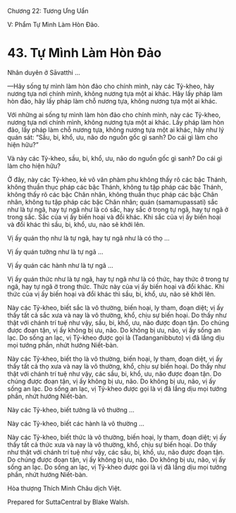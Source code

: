 

Chương 22: Tương Ưng Uẩn

V: Phẩm Tự Mình Làm Hòn Ðảo.

# 43\. Tự Mình Làm Hòn Ðảo

Nhân duyên ở Sāvatthi …

—Hãy sống tự mình làm hòn đảo cho chính mình, này các Tỷ-kheo, hãy nương tựa nơi chính mình, không nương tựa một ai khác. Hãy lấy pháp làm hòn đảo, hãy lấy pháp làm chỗ nương tựa, không nương tựa một ai khác.

Với những ai sống tự mình làm hòn đảo cho chính mình, này các Tỷ-kheo, nương tựa nơi chính mình, không nương tựa một ai khác. Lấy pháp làm hòn đảo, lấy pháp làm chỗ nương tựa, không nương tựa một ai khác, hãy như lý quán sát: “Sầu, bi, khổ, ưu, não do nguồn gốc gì sanh? Do cái gì làm cho hiện hữu?”

Và này các Tỷ-kheo, sầu, bi, khổ, ưu, não do nguồn gốc gì sanh? Do cái gì làm cho hiện hữu?

Ở đây, này các Tỷ-kheo, kẻ vô văn phàm phu không thấy rõ các bậc Thánh, không thuần thục pháp các bậc Thánh, không tu tập pháp các bậc Thánh, không thấy rõ các bậc Chân nhân, không thuần thục pháp các bậc Chân nhân, không tu tập pháp các bậc Chân nhân; quán (samamupassati) sắc như là tự ngã, hay tự ngã như là có sắc, hay sắc ở trong tự ngã, hay tự ngã ở trong sắc. Sắc của vị ấy biến hoại và đổi khác. Khi sắc của vị ấy biến hoại và đổi khác thì sầu, bi, khổ, ưu, nào sẽ khởi lên.

Vị ấy quán thọ như là tự ngã, hay tự ngã như là có thọ …

Vị ấy quán tưởng như là tự ngã …

Vị ấy quán các hành như là tự ngã …

Vị ấy quán thức như là tự ngã, hay tự ngã như là có thức, hay thức ở trong tự ngã, hay tự ngã ở trong thức. Thức này của vị ấy biến hoại và đổi khác. Khi thức của vị ấy biến hoại và đổi khác thì sầu, bi, khổ, ưu, não sẽ khởi lên.

Này các Tỷ-kheo, biết sắc là vô thường, biến hoại, ly tham, đoạn diệt; vị ấy thấy tất cả sắc xưa và nay là vô thường, khổ, chịu sự biến hoại. Do thấy như thật với chánh trí tuệ như vậy, sầu, bi, khổ, ưu, não được đoạn tận. Do chúng được đoạn tận, vị ấy không bị ưu, não. Do không bị ưu, não, vị ấy sống an lạc. Do sống an lạc, vị Tỷ-kheo được gọi là (Tadanganibbuto) vị đã lắng dịu mọi tướng phần, nhứt hướng Niết-bàn.

Này các Tỷ-kheo, biết thọ là vô thường, biến hoại, ly tham, đoạn diệt, vị ấy thấy tất cả thọ xưa và nay là vô thường, khổ, chịu sự biến hoại. Do thấy như thật với chánh trí tuệ như vậy, các sầu, bi, khổ, ưu, não được đoạn tận. Do chúng được đoạn tận, vị ấy không bị ưu, não. Do không bị ưu, não, vị ấy sống an lạc. Do sống an lạc, vị Tỷ-kheo được gọi là vị đã lắng dịu mọi tướng phần, nhứt hướng Niết-bàn.

Này các Tỷ-kheo, biết tưởng là vô thường …

Này các Tỷ-kheo, biết các hành là vô thường …

Này các Tỷ-kheo, biết thức là vô thường, biến hoại, ly tham, đoạn diệt; vị ấy thấy tất cả thức xưa và nay là vô thường, khổ, chịu sự biến hoại. Do thấy như thật với chánh trí tuệ như vậy, các sầu, bi, khổ, ưu, não được đoạn tận. Do chúng được đoạn tận, vị ấy không bị ưu, não. Do không bị ưu, não, vị ấy sống an lạc. Do sống an lạc, vị Tỷ-kheo được gọi là vị đã lắng dịu mọi tướng phần, nhứt hướng Niết-bàn.

Hòa thượng Thích Minh Châu dịch Việt.

Prepared for SuttaCentral by Blake Walsh.